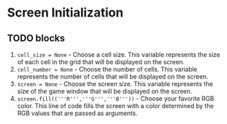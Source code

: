 # Screen Initialization

## TODO blocks

1. `cell_size = None` - Choose a cell size. This variable represents the size of each cell in the grid that will be displayed on the screen.
2. `cell_number = None` - Choose the number of cells. This variable represents the number of cells that will be displayed on the screen.
3. `screen = None` - Choose the screen size. This variable represents the size of the game window that will be displayed on the screen.
4. `screen.fill(('''R''','''G''','''B'''))` - Choose your favorite RGB color. This line of code fills the screen with a color determined by the RGB values that are passed as arguments.
